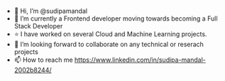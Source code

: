 - 👋 Hi, I’m @sudipamandal
- 👀 I’m currently a Frontend developer moving towards becoming a Full Stack Developer
- ⭐ I have worked on several Cloud and Machine Learning projects.
- 💞️ I’m looking forward to collaborate on any technical or reserach projects
- 📫 How to reach me https://www.linkedin.com/in/sudipa-mandal-2002b8244/

<!---
sudipamandal/sudipamandal is a ✨ special ✨ repository because its `README.md` (this file) appears on your GitHub profile.
You can click the Preview link to take a look at your changes.
--->
